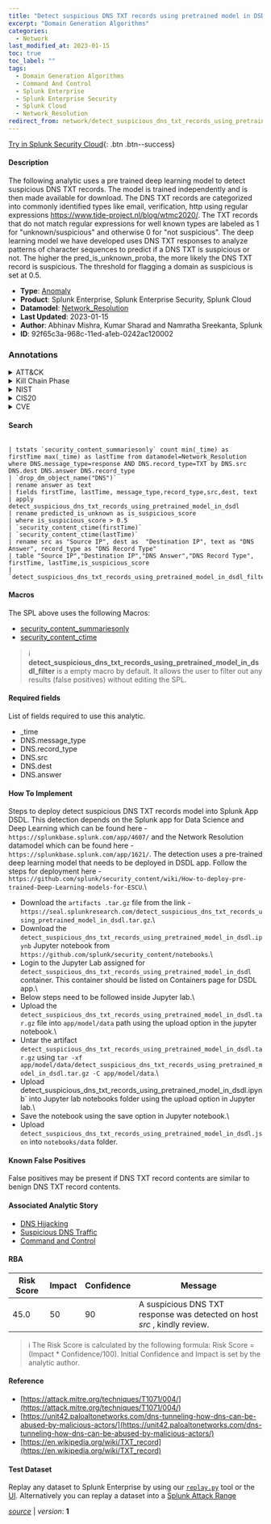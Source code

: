 ```yaml
---
title: "Detect suspicious DNS TXT records using pretrained model in DSDL"
excerpt: "Domain Generation Algorithms"
categories:
  - Network
last_modified_at: 2023-01-15
toc: true
toc_label: ""
tags:
  - Domain Generation Algorithms
  - Command And Control
  - Splunk Enterprise
  - Splunk Enterprise Security
  - Splunk Cloud
  - Network_Resolution
redirect_from: network/detect_suspicious_dns_txt_records_using_pretrained_model_in_dsdl/
---
```




[Try in Splunk Security Cloud](https://www.splunk.com/en_us/cyber-security.html){: .btn .btn--success}

#### Description

The following analytic uses a pre trained deep learning model to detect suspicious DNS TXT records. The model is trained independently and is then made available for download. The DNS TXT records are categorized into commonly identified types like email, verification, http using regular expressions https://www.tide-project.nl/blog/wtmc2020/. The TXT records that do not match regular expressions for well known types are labeled as 1 for &#34;unknown/suspicious&#34; and otherwise 0 for &#34;not suspicious&#34;. The deep learning model we have developed uses DNS TXT responses to analyze patterns of character sequences to predict if a DNS TXT is suspicious or not. The higher the pred_is_unknown_proba, the more likely the DNS TXT record is suspicious. The threshold for flagging a domain as suspicious is set at 0.5.

- **Type**: [Anomaly](https://github.com/splunk/security_content/wiki/Detection-Analytic-Types)
- **Product**: Splunk Enterprise, Splunk Enterprise Security, Splunk Cloud
- **Datamodel**: [Network_Resolution](https://docs.splunk.com/Documentation/CIM/latest/User/NetworkResolution)
- **Last Updated**: 2023-01-15
- **Author**: Abhinav Mishra, Kumar Sharad and Namratha Sreekanta, Splunk
- **ID**: 92f65c3a-968c-11ed-a1eb-0242ac120002

### Annotations
<details>
  <summary>ATT&CK</summary>

<div markdown="1">

#### [ATT&CK](https://attack.mitre.org/)

| ID          | Technique   | Tactic         |
| ----------- | ----------- |--------------- |
| [T1568.002](https://attack.mitre.org/techniques/T1568/002/) | Domain Generation Algorithms | Command And Control |

</div>
</details>


<details>
  <summary>Kill Chain Phase</summary>

<div markdown="1">

* Command and Control


</div>
</details>


<details>
  <summary>NIST</summary>

<div markdown="1">

* DE.AE



</div>
</details>

<details>
  <summary>CIS20</summary>

<div markdown="1">

* CIS 13



</div>
</details>

<details>
  <summary>CVE</summary>

<div markdown="1">


</div>
</details>


#### Search

```

| tstats `security_content_summariesonly` count min(_time) as firstTime max(_time) as lastTime from datamodel=Network_Resolution where DNS.message_type=response AND DNS.record_type=TXT by DNS.src DNS.dest DNS.answer DNS.record_type 
| `drop_dm_object_name("DNS")` 
| rename answer as text 
| fields firstTime, lastTime, message_type,record_type,src,dest, text 
| apply detect_suspicious_dns_txt_records_using_pretrained_model_in_dsdl 
| rename predicted_is_unknown as is_suspicious_score 
| where is_suspicious_score > 0.5 
| `security_content_ctime(firstTime)` 
| `security_content_ctime(lastTime)` 
| rename src as "Source IP", dest as  "Destination IP", text as "DNS Answer", record_type as "DNS Record Type" 
| table "Source IP","Destination IP","DNS Answer","DNS Record Type", firstTime, lastTime,is_suspicious_score 
| `detect_suspicious_dns_txt_records_using_pretrained_model_in_dsdl_filter`
```

#### Macros
The SPL above uses the following Macros:
* [security_content_summariesonly](https://github.com/splunk/security_content/blob/develop/macros/security_content_summariesonly.yml)
* [security_content_ctime](https://github.com/splunk/security_content/blob/develop/macros/security_content_ctime.yml)

> :information_source:
> **detect_suspicious_dns_txt_records_using_pretrained_model_in_dsdl_filter** is a empty macro by default. It allows the user to filter out any results (false positives) without editing the SPL.



#### Required fields
List of fields required to use this analytic.
* _time
* DNS.message_type
* DNS.record_type
* DNS.src
* DNS.dest
* DNS.answer



#### How To Implement
Steps to deploy detect suspicious DNS TXT records model into Splunk App DSDL. This detection depends on the Splunk app for Data Science and Deep Learning which can be found here - `https://splunkbase.splunk.com/app/4607/` and the Network Resolution datamodel which can be found here - `https://splunkbase.splunk.com/app/1621/`. The detection uses a pre-trained deep learning model that needs to be deployed in DSDL app. Follow the steps for deployment here - `https://github.com/splunk/security_content/wiki/How-to-deploy-pre-trained-Deep-Learning-models-for-ESCU`.\
* Download the `artifacts .tar.gz` file from the link - `https://seal.splunkresearch.com/detect_suspicious_dns_txt_records_using_pretrained_model_in_dsdl.tar.gz`.\
* Download the `detect_suspicious_dns_txt_records_using_pretrained_model_in_dsdl.ipynb` Jupyter notebook from `https://github.com/splunk/security_content/notebooks`.\
* Login to the Jupyter Lab assigned for  `detect_suspicious_dns_txt_records_using_pretrained_model_in_dsdl` container. This container should be listed on Containers page for DSDL app.\
* Below steps need to be followed inside Jupyter lab.\
* Upload the `detect_suspicious_dns_txt_records_using_pretrained_model_in_dsdl.tar.gz` file into `app/model/data` path using the upload option in the jupyter notebook.\
* Untar the artifact `detect_suspicious_dns_txt_records_using_pretrained_model_in_dsdl.tar.gz` using `tar -xf app/model/data/detect_suspicious_dns_txt_records_using_pretrained_model_in_dsdl.tar.gz -C app/model/data`.\
* Upload detect_suspicious_dns_txt_records_using_pretrained_model_in_dsdl.ipynb` into Jupyter lab notebooks folder using the upload option in Jupyter lab.\
* Save the notebook using the save option in Jupyter notebook.\
* Upload `detect_suspicious_dns_txt_records_using_pretrained_model_in_dsdl.json` into `notebooks/data` folder.
#### Known False Positives
False positives may be present if DNS TXT record contents are similar to benign DNS TXT record contents.

#### Associated Analytic Story
* [DNS Hijacking](/stories/dns_hijacking)
* [Suspicious DNS Traffic](/stories/suspicious_dns_traffic)
* [Command and Control](/stories/command_and_control)




#### RBA

| Risk Score  | Impact      | Confidence   | Message      |
| ----------- | ----------- |--------------|--------------|
| 45.0 | 50 | 90 | A suspicious DNS TXT response was detected on host $src$ , kindly review. |


> :information_source:
> The Risk Score is calculated by the following formula: Risk Score = (Impact * Confidence/100). Initial Confidence and Impact is set by the analytic author.


#### Reference

* [https://attack.mitre.org/techniques/T1071/004/](https://attack.mitre.org/techniques/T1071/004/)
* [https://unit42.paloaltonetworks.com/dns-tunneling-how-dns-can-be-abused-by-malicious-actors/](https://unit42.paloaltonetworks.com/dns-tunneling-how-dns-can-be-abused-by-malicious-actors/)
* [https://en.wikipedia.org/wiki/TXT_record](https://en.wikipedia.org/wiki/TXT_record)



#### Test Dataset
Replay any dataset to Splunk Enterprise by using our [`replay.py`](https://github.com/splunk/attack_data#using-replaypy) tool or the [UI](https://github.com/splunk/attack_data#using-ui).
Alternatively you can replay a dataset into a [Splunk Attack Range](https://github.com/splunk/attack_range#replay-dumps-into-attack-range-splunk-server)




[*source*](https://github.com/splunk/security_content/tree/develop/detections/network/detect_suspicious_dns_txt_records_using_pretrained_model_in_dsdl.yml) \| *version*: **1**